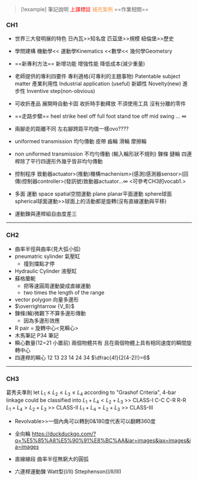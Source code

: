 
>[!example] 筆記說明
><font color="#ff0000">上課標註</font>
><font color="#f79646">補充案例</font>
>==作業相關==
### CH1
- 世界三大發明展的特色
	日內瓦>>知名度
	匹茲堡>>規模
	紐倫堡>>歷史

- 學問建構
	機動學<< 運動學Kinematics <<數學<< 幾何學Geometsry

- ==新專利方法==
	新增功能
	增強性能
	降低成本(減少重量)

- 老師提供的專利四要件
	專利適格(可專利的主題事物) Patentable subject matter
	產業利用性 Industrial application (useful)
	新穎性 Novelty(new)
	進步性 Inventive step(non-obvious)

- 可收折產品
	展開時自動卡固
	收折時手動釋放
	不須使用工具
	沒有分離的零件

- ==走路步驟==
	heel strike
	heel off
	full foot stand
	toe off 
	mid swing
	... $\infty$ 

- 兩腳走的距離不同
	左右腳跨距平均值一樣ovo????

- uniformed transmission 均勻傳動
	皮帶 齒輪 滑輪 摩擦輪

- non uniformed transmission 不均勻傳動 (輸入輪形狀不規則)
	鍊條 鏈輪
	四連桿除了平行四邊形外幾乎皆非均勻傳動

- 控制程序
	致動器actuator>(推動)機構machenism>(感測)感測器sensor>(回傳)控制器controller>(發訊號)致動器actuator...$\infty$
	<可參考CH3的vocab1.> 
 
- 多面 運動
	space spatial空間運動
	plane planar平面運動
	sphere球面 spherical球面運動>>球面上的活動都是旋轉(沒有直線運動與平移)

- 運動鍊與連桿組自由度差三

---
### CH2

- 曲率半徑與曲率(見大弧小弧)
- pneumatric sylinder 氣壓缸
	- 撞到擋點才停
- Hydraulic Cylinder 液壓缸
- 蘇格蘭軛
	- 把等速圓周運動變成直線運動
	- two times the length of the range
- vector polygon 向量多邊形
- $\overrightarrow {V_B}$
- 鍊條(輪)微觀下不算多邊形傳動
	- 因為多邊形效應
- R pair = 旋轉中心<見瞬心>
- 木馬筆記
P34 筆記
- 瞬心數量(12=21 小置前)
	兩個物體共有 且在兩個物體上具有相同速度的瞬間旋轉中心
- 四連桿的瞬心
	12
	13 23
	14 24 34
	$\dfrac{4!}{2(4-2)!}=6$

---
### CH3

葛秀夫準則
	let $L_1{\leq}L_2{\leq}L_3{\leq}L_4$
	according to "Grashof Criteria", 4-bar linkage could be classified into 
	$L_1+L_4<L_2+L_3$ >> CLASS-I
		C-C
		C-R
		R-R
	$L_1+L_4>L_2+L_3$ >> CLASS-II
	$L_1+L_4=L_2+L_3$ >> CLASS-III
- Revolvable>>一個內角可以轉到0&180度代表可以翻轉360度

- 全向輪
	https://duckduckgo.com/?q=%E5%85%A8%E5%90%91%E8%BC%AA&iar=images&iax=images&ia=images


- 直線線段
	曲率半徑無窮大的圓弧

- 六連桿運動鍊
	Watt型(I/II)
	Sttephenson(I/II/III)
